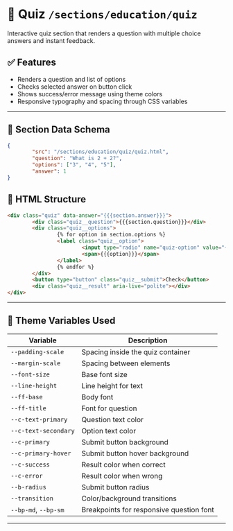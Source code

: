 # 📝 Quiz `/sections/education/quiz`

Interactive quiz section that renders a question with multiple choice answers and instant feedback.

## ✅ Features

-   Renders a question and list of options
-   Checks selected answer on button click
-   Shows success/error message using theme colors
-   Responsive typography and spacing through CSS variables

---

## 🧾 Section Data Schema

```json
{
        "src": "/sections/education/quiz/quiz.html",
        "question": "What is 2 + 2?",
        "options": ["3", "4", "5"],
        "answer": 1
}
```

## 🧱 HTML Structure

```html
<div class="quiz" data-answer="{{{section.answer}}}">
        <div class="quiz__question">{{{section.question}}}</div>
        <div class="quiz__options">
                {% for option in section.options %}
                <label class="quiz__option">
                        <input type="radio" name="quiz-option" value="{{{loop.index0}}}" />
                        <span>{{{option}}}</span>
                </label>
                {% endfor %}
        </div>
        <button type="button" class="quiz__submit">Check</button>
        <div class="quiz__result" aria-live="polite"></div>
</div>
```

---

## 🎨 Theme Variables Used

| Variable                  | Description                              |
| ------------------------- | ---------------------------------------- |
| `--padding-scale`        | Spacing inside the quiz container        |
| `--margin-scale`         | Spacing between elements                 |
| `--font-size`            | Base font size                           |
| `--line-height`          | Line height for text                     |
| `--ff-base`              | Body font                                |
| `--ff-title`             | Font for question                        |
| `--c-text-primary`       | Question text color                      |
| `--c-text-secondary`     | Option text color                        |
| `--c-primary`            | Submit button background                 |
| `--c-primary-hover`      | Submit button hover background           |
| `--c-success`            | Result color when correct                |
| `--c-error`              | Result color when wrong                  |
| `--b-radius`             | Submit button radius                     |
| `--transition`           | Color/background transitions             |
| `--bp-md`, `--bp-sm`     | Breakpoints for responsive question font |

---
